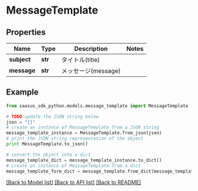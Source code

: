 # MessageTemplate


## Properties
Name | Type | Description | Notes
------------ | ------------- | ------------- | -------------
**subject** | **str** | タイトル(title) | 
**message** | **str** | メッセージ(message) | 

## Example

```python
from saasus_sdk_python.models.message_template import MessageTemplate

# TODO update the JSON string below
json = "{}"
# create an instance of MessageTemplate from a JSON string
message_template_instance = MessageTemplate.from_json(json)
# print the JSON string representation of the object
print MessageTemplate.to_json()

# convert the object into a dict
message_template_dict = message_template_instance.to_dict()
# create an instance of MessageTemplate from a dict
message_template_form_dict = message_template.from_dict(message_template_dict)
```
[[Back to Model list]](../README.md#documentation-for-models) [[Back to API list]](../README.md#documentation-for-api-endpoints) [[Back to README]](../README.md)


